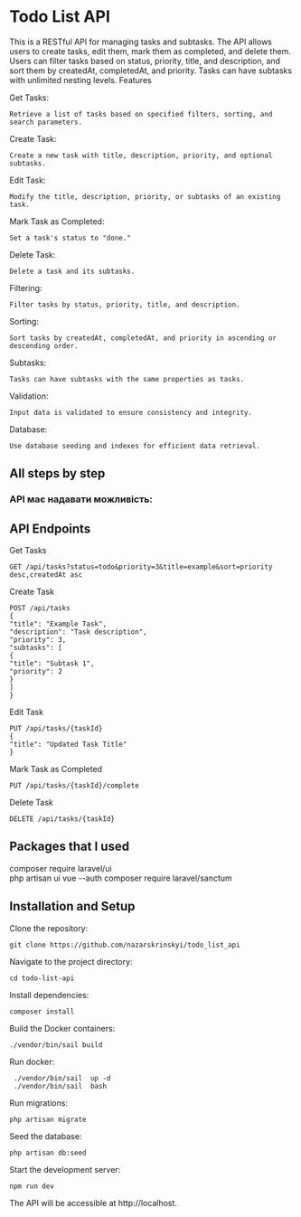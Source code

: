# Todo List API

This is a RESTful API for managing tasks and subtasks. The API allows users to create tasks, edit them, mark them as completed, and delete them. Users can filter tasks based on status, priority, title, and description, and sort them by createdAt, completedAt, and priority. Tasks can have subtasks with unlimited nesting levels.
Features

Get Tasks:

    Retrieve a list of tasks based on specified filters, sorting, and search parameters.

Create Task:
    
    Create a new task with title, description, priority, and optional subtasks.

Edit Task:

    Modify the title, description, priority, or subtasks of an existing task.

Mark Task as Completed:
    
    Set a task's status to "done."

Delete Task:
    
    Delete a task and its subtasks.

Filtering:
    
    Filter tasks by status, priority, title, and description.

Sorting:

    Sort tasks by createdAt, completedAt, and priority in ascending or descending order.

Subtasks:

    Tasks can have subtasks with the same properties as tasks.
    
Validation:
    
    Input data is validated to ensure consistency and integrity.
    
Database:

    Use database seeding and indexes for efficient data retrieval.

## All steps by step

### API має надавати можливість:



## API Endpoints

Get Tasks

    GET /api/tasks?status=todo&priority=3&title=example&sort=priority desc,createdAt asc

Create Task

    POST /api/tasks
    {
    "title": "Example Task",
    "description": "Task description",
    "priority": 3,
    "subtasks": [
    {
    "title": "Subtask 1",
    "priority": 2
    }
    ]
    }

Edit Task

    PUT /api/tasks/{taskId}
    {
    "title": "Updated Task Title"
    }

Mark Task as Completed


    PUT /api/tasks/{taskId}/complete

Delete Task

    DELETE /api/tasks/{taskId}


## Packages that I used
composer require laravel/ui                                        
php artisan ui vue --auth
composer require laravel/sanctum


## Installation and Setup

Clone the repository:

    git clone https://github.com/nazarskrinskyi/todo_list_api

Navigate to the project directory:

    cd todo-list-api

Install dependencies:

    composer install

Build the Docker containers:

    ./vendor/bin/sail build

Run docker:

     ./vendor/bin/sail  up -d
     ./vendor/bin/sail  bash

Run migrations:

    php artisan migrate
    
Seed the database:
    
    php artisan db:seed

Start the development server:
    
    npm run dev



The API will be accessible at http://localhost.